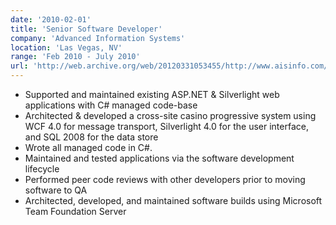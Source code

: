 ```yaml
---
date: '2010-02-01'
title: 'Senior Software Developer'
company: 'Advanced Information Systems'
location: 'Las Vegas, NV'
range: 'Feb 2010 - July 2010'
url: 'http://web.archive.org/web/20120331053455/http://www.aisinfo.com/'
---
```


- Supported and maintained existing ASP.NET & Silverlight web applications with C# managed code-base
- Architected & developed a cross-site casino progressive system using WCF 4.0 for message transport, Silverlight 4.0 for the user interface, and SQL 2008 for the data store
- Wrote all managed code in C#.
- Maintained and tested applications via the software development lifecycle
- Performed peer code reviews with other developers prior to moving software to QA
- Architected, developed, and maintained software builds using Microsoft Team Foundation Server
